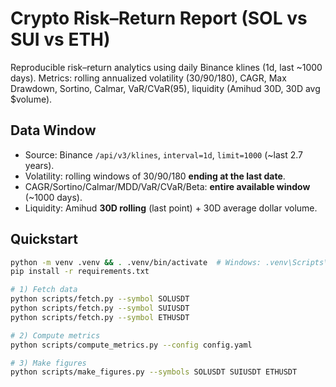 # Crypto Risk–Return Report (SOL vs SUI vs ETH)

Reproducible risk–return analytics using daily Binance klines (1d, last ~1000 days).
Metrics: rolling annualized volatility (30/90/180), CAGR, Max Drawdown, Sortino, Calmar, VaR/CVaR(95), liquidity (Amihud 30D, 30D avg $volume).

## Data Window
- Source: Binance `/api/v3/klines`, `interval=1d`, `limit=1000` (~last 2.7 years).
- Volatility: rolling windows of 30/90/180 **ending at the last date**.
- CAGR/Sortino/Calmar/MDD/VaR/CVaR/Beta: **entire available window** (~1000 days).
- Liquidity: Amihud **30D rolling** (last point) + 30D average dollar volume.

## Quickstart
```bash
python -m venv .venv && . .venv/bin/activate  # Windows: .venv\Scripts\activate
pip install -r requirements.txt

# 1) Fetch data
python scripts/fetch.py --symbol SOLUSDT
python scripts/fetch.py --symbol SUIUSDT
python scripts/fetch.py --symbol ETHUSDT

# 2) Compute metrics
python scripts/compute_metrics.py --config config.yaml

# 3) Make figures
python scripts/make_figures.py --symbols SOLUSDT SUIUSDT ETHUSDT
